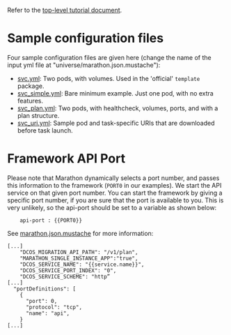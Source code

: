 Refer to the [top-level tutorial document](../../docs/pages/tutorial.md).

# Sample configuration files

Four sample configuration files are given here (change the name of the input yml file at "universe/marathon.json.mustache"):

 - [svc.yml](src/main/dist/svc.yml): Two pods, with volumes. Used in the 'official' `template` package.
 - [svc_simple.yml](src/main/dist/svc_simple.yml): Bare minimum example. Just one pod, with no extra features.
 - [svc_plan.yml](src/main/dist/svc_plan.yml): Two pods, with healthcheck, volumes, ports, and with a plan structure.
 - [svc_uri.yml](src/main/dist/svc_uri.yml): Sample pod and task-specific URIs that are downloaded before task launch.

# Framework API Port

Please note that Marathon dynamically selects a port number, and passes this information to the framework (`PORT0` in our examples). We start the API service on that given port number. You can start the framework by giving a specific port number, if you are sure that the port is available to you. This is very unlikely, so the api-port should be set to a variable as shown below:
```
    api-port : {{PORT0}}
```

See [marathon.json.mustache](universe/marathon.json.mustache) for more information:
```
[...]
    "DCOS_MIGRATION_API_PATH": "/v1/plan",
    "MARATHON_SINGLE_INSTANCE_APP":"true",
    "DCOS_SERVICE_NAME": "{{service.name}}",
    "DCOS_SERVICE_PORT_INDEX": "0",
    "DCOS_SERVICE_SCHEME": "http”
[...]
  "portDefinitions": [
    {
      "port": 0,
      "protocol": "tcp",
      "name": "api",
    }
[...]
```

